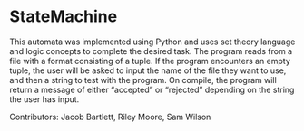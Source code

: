 # StateMachine
This automata was implemented using Python and uses set theory language and logic concepts to complete the desired task. The program reads from a file with a format consisting of a tuple. If the program encounters an empty tuple, the user will be asked to input the name of the file they want to use, and then a string to test with the program. On compile, the program will return a message of either “accepted” or “rejected” depending on the string the user has input. 

Contributors: Jacob Bartlett, Riley Moore, Sam Wilson
